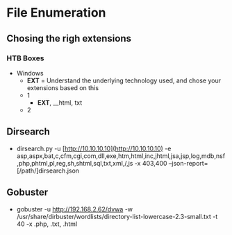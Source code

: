 # File Enumeration

## Chosing the righ extensions

### HTB Boxes

* Windows
  * **EXT** = Understand the underlying technology used, and chose your extensions based on this
  * 1
    * **EXT**, __html, txt
  * 2

## Dirsearch

* dirsearch.py -u [http://10.10.10.10](http://10.10.10.10) -e asp,aspx,bat,c,cfm,cgi,com,dll,exe,htm,html,inc,jhtml,jsa,jsp,log,mdb,nsf,php,phtml,pl,reg,sh,shtml,sql,txt,xml,/,js -x 403,400 –json-report=\[/path/\]dirsearch.json

## Gobuster

* gobuster -u http://192.168.2.62/dvwa -w /usr/share/dirbuster/wordlists/directory-list-lowercase-2.3-small.txt -t 40 -x .php, .txt, .html

